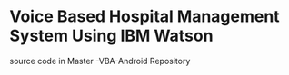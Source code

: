 # Voice Based Hospital Management System Using IBM Watson 
source code in Master -VBA-Android Repository 
